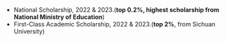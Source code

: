 

  


- National Scholarship, 2022 & 2023.(**top 0.2%, highest scholarship from National Ministry of Education**)
- First-Class Academic Scholarship, 2022 & 2023.(**top 2%**, from Sichuan University)